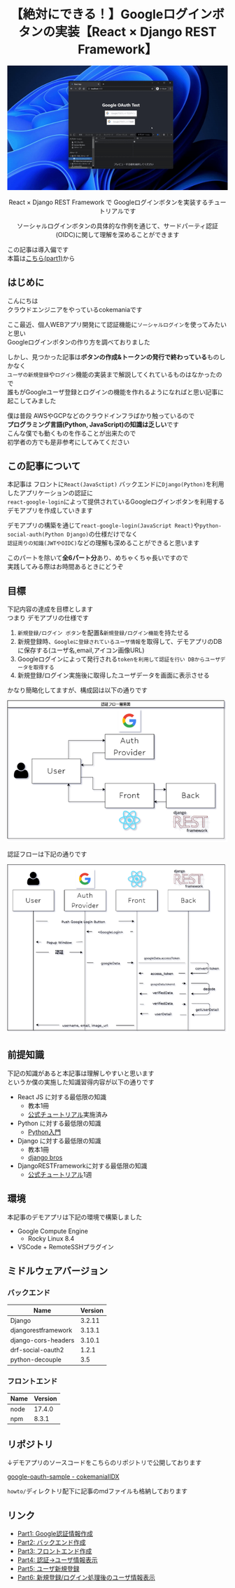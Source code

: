 <div align="center">

# 【絶対にできる！】Googleログインボタンの実装【React × Django REST Framework】

![Google_Login_GIF_demo](./images/google_login_demo.gif)

React × Django REST Framework で Googleログインボタンを実装するチュートリアルです

ソーシャルログインボタンの具体的な作例を通じて、サードパーティ認証(OIDC)に関して理解を深めることができます

</div>

この記事は導入偏です  
本篇は[こちら(part1)](./part1.md)から

## はじめに

こんにちは  
クラウドエンジニアをやっているcokemaniaです

ここ最近、個人WEBアプリ開発にて認証機能に`ソーシャルログイン`を使ってみたいと思い  
Googleログインボタンの作り方を調べておりました

しかし、見つかった記事は**ボタンの作成&トークンの発行で終わっている**ものしかなく  
`ユーザの新規登録`や`ログイン`機能の実装まで解説してくれているものはなかったので  
誰もがGoogleユーザ登録とログインの機能を作れるようになればと思い記事に起こしてみました

僕は普段 AWSやGCPなどのクラウドインフラばかり触っているので  
**プログラミング言語(Python, JavaScript)の知識は乏しい**です  
こんな僕でも動くものを作ることが出来たので  
初学者の方でも是非参考にしてみてください

## この記事について

本記事は フロントに`React(JavaSctipt)` バックエンドに`Django(Python)`を利用したアプリケーションの認証に  
`react-google-login`によって提供されているGoogleログインボタンを利用するデモアプリを作成していきます

デモアプリの構築を通じて`react-google-login(JavaScript React)`や`python-social-auth(Python Django)`の仕様だけでなく  
`認証周りの知識(JWTやOIDC)`などの理解も深めることができると思います

このパートを除いて**全6パート分**あり、めちゃくちゃ長いですので  
実践してみる際はお時間あるときにどうぞ

## 目標

下記内容の達成を目標とします  
つまり デモアプリの仕様です

1. `新規登録/ログイン ボタン`を配置&`新規登録/ログイン機能`を持たせる
2. 新規登録時、`Googleに登録されているユーザ情報`を取得して、デモアプリのDBに保存する(ユーザ名,email,アイコン画像URL)
3. Googleログインによって発行される`tokenを利用して認証を行い DBからユーザデータを取得する`
4. 新規登録/ログイン実施後に取得したユーザデータを画面に表示させる

かなり簡略化してますが、構成図は以下の通りです

![flow](./images/flow.png)

認証フローは下記の通りです

![showUserDetail](./images/Show_userDetail.png)

## 前提知識

下記の知識があると本記事は理解しやすいと思います  
というか僕の実施した知識習得内容が以下の通りです

- React JS に対する最低限の知識
  - 教本1冊
  - [公式チュートリアル](https://ja.reactjs.org/tutorial/tutorial.html)実施済み
- Python に対する最低限の知識
  - [Python入門](https://python.keicode.com/lang/)
- Django に対する最低限の知識
  - 教本1冊
  - [django bros](https://djangobrothers.com/)
- DjangoRESTFrameworkに対する最低限の知識
  - [公式チュートリアル](https://www.django-rest-framework.org/tutorial/1-serialization/)1週

## 環境

本記事のデモアプリは下記の環境で構築しました

- Google Compute Engine
  - Rocky Linux 8.4
- VSCode + RemoteSSHプラグイン

## ミドルウェアバージョン

### バックエンド

| Name                | Version |
| ------------------- | ------- |
| Django              | 3.2.11  |
| djangorestframework | 3.13.1  |
| django-cors-headers | 3.10.1  |
| drf-social-oauth2   | 1.2.1   |
| python-decouple     | 3.5     |

### フロントエンド

| Name | Version |
| ---- | ------- |
| node | 17.4.0  |
| npm  | 8.3.1   |

## リポジトリ

↓デモアプリのソースコードをこちらのリポジトリで公開しております

[google-oauth-sample - cokemaniaIIDX](https://github.com/cokemaniaIIDX/google-oauth-sample)

`howto/`ディレクトリ配下に記事のmdファイルも格納しております

## リンク

- [Part1: Google認証情報作成](./part1.md)
- [Part2: バックエンド作成](./part2.md)
- [Part3: フロントエンド作成](./part3.md)
- [Part4: 認証→ユーザ情報表示](./part4.md)
- [Part5: ユーザ新規登録](./part5.md)
- [Part6: 新規登録/ログイン処理後のユーザ情報表示](./part6.md)